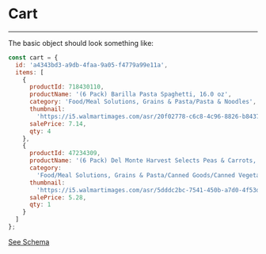 # Cart

---

The basic object should look something like:

```javascript
const cart = {
  id: 'a4343bd3-a9db-4faa-9a05-f4779a99e11a',
  items: [
    {
      productId: 718430110,
      productName: '(6 Pack) Barilla Pasta Spaghetti, 16.0 oz',
      category: 'Food/Meal Solutions, Grains & Pasta/Pasta & Noodles',
      thumbnail:
        'https://i5.walmartimages.com/asr/20f02778-c6c8-4c96-8826-b8437259ea77_1.2a6b1afe39235c937ee9eb757a2cc06a.jpeg?odnHeight=100&odnWidth=100&odnBg=ffffff',
      salePrice: 7.14,
      qty: 4
    },
    {
      productId: 47234309,
      productName: '(6 Pack) Del Monte Harvest Selects Peas & Carrots, 8.5 Oz',
      category:
        'Food/Meal Solutions, Grains & Pasta/Canned Goods/Canned Vegetables',
      thumbnail:
        'https://i5.walmartimages.com/asr/5dddc2bc-7541-450b-a7d0-4f53d3b6bdb5_1.068d72e40f18aeb297b17b27e30b9d00.jpeg?odnHeight=100&odnWidth=100&odnBg=ffffff',
      salePrice: 5.28,
      qty: 1
    }
  ]
};
```

[See Schema](https://github.com/dcousino/Walcart/blob/master/docs/cart/cart.schema.md)
